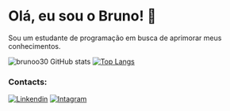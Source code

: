 <h1>Olá, eu sou o Bruno! 👾</h1> 

<p>Sou um estudante de programação em busca de aprimorar meus conhecimentos.</p>

![brunoo30 GitHub stats](https://github-readme-stats.vercel.app/api?username=brunoo30&show_icons=true&theme=radical) [![Top Langs](https://github-readme-stats.vercel.app/api/top-langs/?username=brunoo30&layout=donut)](https://github.com/brunoo30/github-readme-stats) 


### Contacts:
[![Linkendin](		https://img.shields.io/badge/LinkedIn-0077B5?style=for-the-badge&logo=linkedin&logoColor=white)](https://www.linkedin.com/in/bruno-tadeu-12a78a214)
[![Intagram](		https://img.shields.io/badge/Instagram-E4405F?style=for-the-badge&logo=instagram&logoColor=white)](https://www.instagram.com/brunoo46_/)


